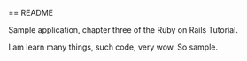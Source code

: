 == README

Sample application, chapter three of the Ruby on Rails Tutorial.

I am learn many things, such code, very wow. So sample.
